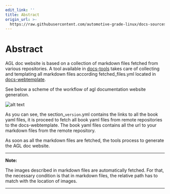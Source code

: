 ```yaml
---
edit_link: ''
title: Abstract
origin_url: >-
  https://raw.githubusercontent.com/automotive-grade-linux/docs-sources/halibut/docs/handle-docs/abstract.md
---
```


<!-- WARNING: This file is generated by fetch_docs.js using /home/boron/Documents/AGL/docs-webtemplate/site/_data/tocs/howto/halibut/howto-add-docs-handle-docs-book.yml -->

# Abstract

AGL doc website is based on a collection of markdown files fetched from various repositories.
A tool available in [docs-tools](https://github.com/automotive-grade-linux/docs-tools) takes
care of collecting and templating all markdown files according fetched_files.yml located in
[docs-webtemplate](https://github.com/automotive-grade-linux/docs-webtemplate).

See below a scheme of the workflow of agl documentation website generation.

![alt text](pictures/workflow.png)

As you can see, the section_``version``.yml contains the links to all the book yaml files, it is proceed to fetch all book yaml files from remote repositories to the docs-webtemplate. The book yaml files contains all the url to your markdown files from the remote repository.

As soon as all the markdown files are fetched, the tools process to generate the AGL doc website.

---

**Note:**

The images described in markdown files are automatically fetched. For that, the necessary condition is that in markdown files, the relative path has to match with the location of images.

---

